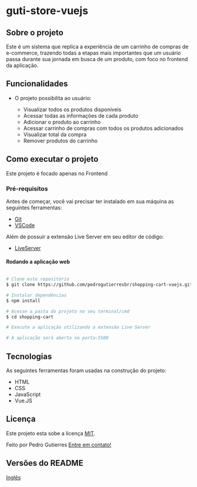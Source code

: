 # guti-store-vuejs

## Sobre o projeto

Este é um sistema que replica a experiência de um carrinho de compras de e-commerce, trazendo todas a etapas mais importantes que um usuário passa durante sua jornada em busca de um produto, com foco no frontend da aplicação.

## Funcionalidades

-   O projeto possibilita ao usuário:

    -   Visualizar todos os produtos disponíveis
    -   Acessar todas as informações de cada produto
    -   Adicionar o produto ao carrinho
    -   Acessar carrinho de compras com todos os produtos adicionados
    -   Visualizar total da compra
    -   Remover produtos do carrinho

## Como executar o projeto

Este projeto é focado apenas no Frontend

### Pré-requisitos

Antes de começar, você vai precisar ter instalado em sua máquina as seguintes ferramentas:

-   [Git](https://git-scm.com)
-   [VSCode](https://code.visualstudio.com/)

Além de possuir a extensão Live Server em seu editor de código:

-   [LiveServer](https://github.com/ritwickdey/vscode-live-server-plus-plus)

#### Rodando a aplicação web

```bash

# Clone este repositório
$ git clone https://github.com/pedrogutierresbr/shopping-cart-vuejs.git

# Instalar dependências
$ npm install

# Acesse a pasta do projeto no seu terminal/cmd
$ cd shopping-cart

# Execute a aplicação utilizando a extensão Live Server

# A aplicação será aberta na porta:5500

```

## Tecnologias

As seguintes ferramentas foram usadas na construção do projeto:

-   HTML
-   CSS
-   JavaScript
-   Vue.JS

## Licença

Este projeto esta sobe a licença [MIT](./LICENSE).

Feito por Pedro Gutierres [Entre em contato!](https://www.linkedin.com/in/pedrogabrielgutierres/)

## Versões do README

[Inglês](./README-en.md)

<!--
## Project setup
```
npm install
```

### Compiles and hot-reloads for development
```
npm run serve
```

### Compiles and minifies for production
```
npm run build
```

### Lints and fixes files
```
npm run lint
```

### Customize configuration
See [Configuration Reference](https://cli.vuejs.org/config/).
-->
